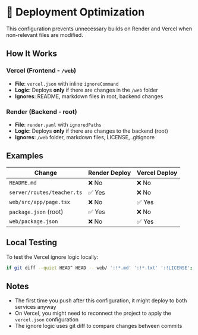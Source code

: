 # 🚀 Deployment Optimization

This configuration prevents unnecessary builds on Render and Vercel when non-relevant files are modified.

## How It Works

### Vercel (Frontend - `/web`)
- **File**: `vercel.json` with inline `ignoreCommand`
- **Logic**: Deploys **only** if there are changes in the `/web` folder
- **Ignores**: README, markdown files in root, backend changes

### Render (Backend - root)
- **File**: `render.yaml` with `ignoredPaths`
- **Logic**: Deploys **only** if there are changes to the backend (root)
- **Ignores**: `/web` folder, markdown files, LICENSE, .gitignore

## Examples

| Change | Render Deploy | Vercel Deploy |
|----------|---------------|---------------|
| `README.md` | ❌ No | ❌ No |
| `server/routes/teacher.ts` | ✅ Yes | ❌ No |
| `web/src/app/page.tsx` | ❌ No | ✅ Yes |
| `package.json` (root) | ✅ Yes | ❌ No |
| `web/package.json` | ❌ No | ✅ Yes |

## Local Testing

To test the Vercel ignore logic locally:

```bash
if git diff --quiet HEAD^ HEAD -- web/ ':!*.md' ':!*.txt' ':!LICENSE'; then echo '✅ Build skipped (no frontend changes)'; else echo '🚀 Build proceeds (frontend changes detected)'; fi
```

## Notes

- The first time you push after this configuration, it might deploy to both services anyway
- On Vercel, you might need to reconnect the project to apply the `vercel.json` configuration
- The ignore logic uses git diff to compare changes between commits

